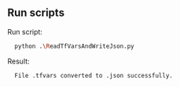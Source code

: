 ## Run scripts
Run script:

```bash
  python .\ReadTfVarsAndWriteJson.py
```

Result:

```bash
  File .tfvars converted to .json successfully.
```